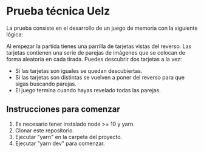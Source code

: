 # Prueba técnica Uelz

La prueba consiste en el desarrollo de un juego de memoria con la siguiente lógica:

Al empezar la partida tienes una parrilla de tarjetas vistas del reverso. Las tarjetas contienen una serie de parejas de
imágenes que se colocan de forma aleatoria en cada tirada. Puedes descubrir dos tarjetas a la vez:

- Si las tarjetas son iguales se quedan descubiertas.
- Si las tarjetas son distintas se vuelven a poner del reverso para
  que sigas buscando parejas.
- El juego termina cuando hayas revelado todas las parejas.

## Instrucciones para comenzar

1. Es necesario tener instalado node >= 10 y yarn.
2. Clonar este repositorio.
3. Ejecutar "yarn" en la carpeta del proyecto.
4. Ejecutar "yarn dev" para comenzar.

